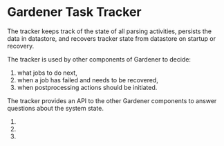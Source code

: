 # Gardener Task Tracker

The tracker keeps track of the state of all parsing activities, persists
the data in datastore, and recovers tracker state from datastore on
startup or recovery.

The tracker is used by other components of Gardener to decide:

1. what jobs to do next,
2. when a job has failed and needs to be recovered,
3. when postprocessing actions should be initiated.

The tracker provides an API to the other Gardener components to answer
questions about the system state.

1.
1.
1.
